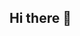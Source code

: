 ## Hi there 👋

<!--
I’m Malia Raees, a **Python Developer in Progress** passionate about learning and creating.  
Currently, I’m exploring **backend development** and improving my skills step by step through real-world projects.  

- 🌱 Learning: Python fundamentals, OOP, APIs, Next.js, and **Agentic AI with OpenAI SDK**   
- 🎯 Goal: To become a skilled backend developer and contribute to impactful projects  
- 📚 Approach: Learn → Build → Share → Improve  
- 💡 Interest: Building web apps, solving problems with code, and exploring modern AI-driven tools 
- 📫 How to reach me: [LinkedIn](linkedin.com/in/malia-raees-khan)
-->

